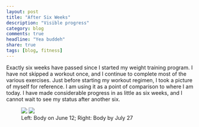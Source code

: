 ```yaml
---
layout: post
title: "After Six Weeks"
description: "Visible progress"
category: blog
comments: true
headline: "Yea buddeh"
share: true
tags: [blog, fitness]
---
```

Exactly six weeks have passed since I started my weight training program.  I have not skipped a workout once, and I continue to complete most of the various exercises.  Just before starting my workout regimen, I took a picture of myself for reference.  I am using it as a point of comparison to where I am today.  I have made considerable progress in as little as six weeks, and I cannot wait to see my status after another six.

<figure class="half">
     <a href="{{ site.url }}/images/06-12.jpg"><img src="{{ site.url }}/images/06-12.jpg"></a>
     <a href="{{ site.url }}/images/07-27.jpg"><img src="{{ site.url }}/images/07-27.jpg"></a>
     <figcaption>Left:  Body on June 12; Right:  Body by July 27</figcaption>
</figure>

